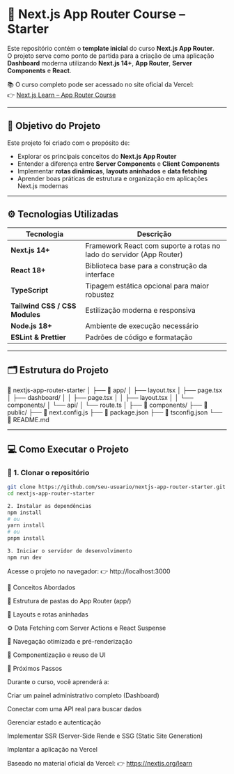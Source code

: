 # 🚀 Next.js App Router Course – Starter

Este repositório contém o **template inicial** do curso **Next.js App Router**.  
O projeto serve como ponto de partida para a criação de uma aplicação **Dashboard** moderna utilizando **Next.js 14+**, **App Router**, **Server Components** e **React**.

📚 O curso completo pode ser acessado no site oficial da Vercel:  
👉 [Next.js Learn – App Router Course](https://nextjs.org/learn)

---

## 🧩 Objetivo do Projeto

Este projeto foi criado com o propósito de:
- Explorar os principais conceitos do **Next.js App Router**  
- Entender a diferença entre **Server Components** e **Client Components**  
- Implementar **rotas dinâmicas**, **layouts aninhados** e **data fetching**  
- Aprender boas práticas de estrutura e organização em aplicações Next.js modernas  

---

## ⚙️ Tecnologias Utilizadas

| Tecnologia | Descrição |
|-------------|------------|
| **Next.js 14+** | Framework React com suporte a rotas no lado do servidor (App Router) |
| **React 18+** | Biblioteca base para a construção da interface |
| **TypeScript** | Tipagem estática opcional para maior robustez |
| **Tailwind CSS / CSS Modules** | Estilização moderna e responsiva |
| **Node.js 18+** | Ambiente de execução necessário |
| **ESLint & Prettier** | Padrões de código e formatação |

---

## 🗂️ Estrutura do Projeto

📁 nextjs-app-router-starter
│
├── 📁 app/
│ ├── layout.tsx
│ ├── page.tsx
│ ├── dashboard/
│ │ ├── page.tsx
│ │ ├── layout.tsx
│ │ └── components/
│ └── api/
│ └── route.ts
│
├── 📁 components/
├── 📁 public/
├── 📄 next.config.js
├── 📄 package.json
├── 📄 tsconfig.json
└── 📄 README.md



---

## 💻 Como Executar o Projeto

### 🔹 1. Clonar o repositório
```bash
git clone https://github.com/seu-usuario/nextjs-app-router-starter.git
cd nextjs-app-router-starter

2. Instalar as dependências
npm install
# ou
yarn install
# ou
pnpm install

3. Iniciar o servidor de desenvolvimento
npm run dev
```

Acesse o projeto no navegador:
👉 http://localhost:3000

🧠 Conceitos Abordados

📂 Estrutura de pastas do App Router (app/)

🧱 Layouts e rotas aninhadas

⚙️ Data Fetching com Server Actions e React Suspense

🔁 Navegação otimizada e pré-renderização

🧩 Componentização e reuso de UI

🧭 Próximos Passos

Durante o curso, você aprenderá a:

Criar um painel administrativo completo (Dashboard)

Conectar com uma API real para buscar dados

Gerenciar estado e autenticação

Implementar SSR (Server-Side Rende e SSG (Static Site Generation)

Implantar a aplicação na Vercel

Baseado no material oficial da Vercel:
👉 https://nextjs.org/learn

